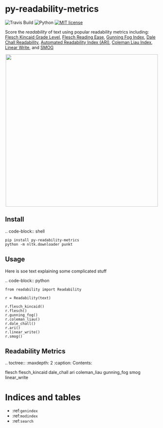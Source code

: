 py-readability-metrics
======================

![Travis Build](https://travis-ci.org/cdimascio/py-readability-metrics.svg?branch=master) ![Python](https://img.shields.io/badge/python-%203.4%20%7C%203.5%20%7C%203.6-blue.svg) [![MIT license](https://img.shields.io/badge/License-MIT-green.svg)](https://lbesson.mit-license.org/)

Score the _readability_ of text using popular readability metrics including: [Flesch Kincaid Grade Level](#flesch-kincaid-grade-level), [Flesch Reading Ease](#flesch-reading-ease), [Gunning Fog Index](#gunning-fog), [Dale Chall Readability](#dale-chall-readability), [Automated Readability Index (ARI)](#automated-readability-index-ari), [Coleman Liau Index](#coleman-liau-index), [Linear Write](#linear-write), and [SMOG](#smog)

<p align="center">
 <img src="https://raw.githubusercontent.com/cdimascio/py-readability-metrics/master/assets/py-readability-metrics.png" width="500"></>
</p>

## Install

.. code-block:: shell

    pip install py-readability-metrics
    python -m nltk.downloader punkt

## Usage

Here is soe text explaining some complicated stuff

.. code-block:: python

    from readability import Readability

    r = Readability(text)

    r.flesch_kincaid()
    r.flesch()
    r.gunning_fog()
    r.coleman_liau()
    r.dale_chall()
    r.ari()
    r.linear_write()
    r.smog()

## Readability Metrics

.. toctree::
   :maxdepth: 2
   :caption: Contents:

   flesch
   flesch_kincaid
   dale_chall
   ari
   coleman_liau
   gunning_fog
   smog
   linear_write


# Indices and tables

- :ref:`genindex`
- :ref:`modindex`
- :ref:`search`
